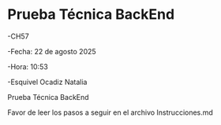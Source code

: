 # Prueba Técnica BackEnd

-CH57

-Fecha: 22 de agosto 2025

-Hora: 10:53

-Esquivel Ocadiz Natalia


Prueba Técnica BackEnd

Favor de leer los pasos a seguir en el archivo Instrucciones.md
